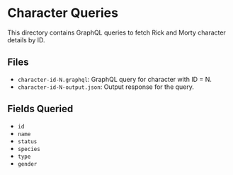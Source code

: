 # Character Queries

This directory contains GraphQL queries to fetch Rick and Morty character details by ID.

## Files

- `character-id-N.graphql`: GraphQL query for character with ID = N.
- `character-id-N-output.json`: Output response for the query.

## Fields Queried

- `id`
- `name`
- `status`
- `species`
- `type`
- `gender`
